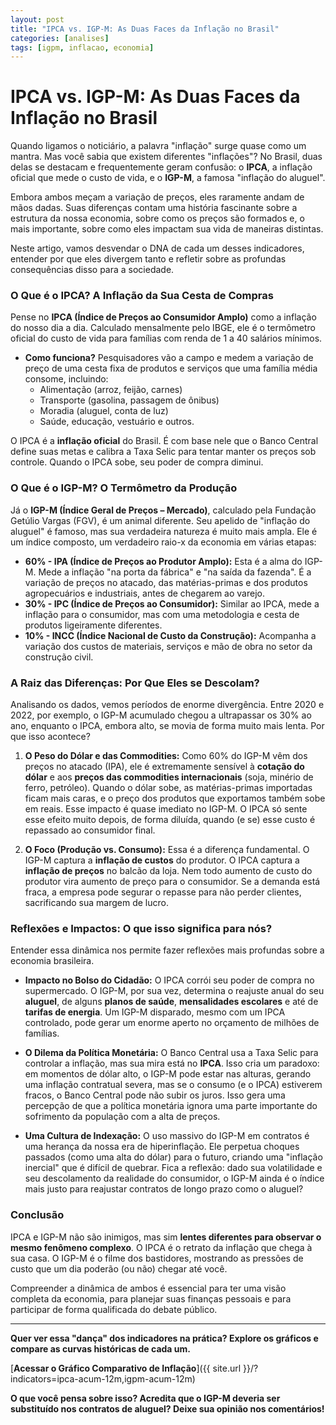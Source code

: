 ```yaml
---
layout: post
title: "IPCA vs. IGP-M: As Duas Faces da Inflação no Brasil"
categories: [analises]
tags: [igpm, inflacao, economia]
---
```


# IPCA vs. IGP-M: As Duas Faces da Inflação no Brasil

Quando ligamos o noticiário, a palavra "inflação" surge quase como um mantra. Mas você sabia que existem diferentes "inflações"? No Brasil, duas delas se destacam e frequentemente geram confusão: o **IPCA**, a inflação oficial que mede o custo de vida, e o **IGP-M**, a famosa "inflação do aluguel".

Embora ambos meçam a variação de preços, eles raramente andam de mãos dadas. Suas diferenças contam uma história fascinante sobre a estrutura da nossa economia, sobre como os preços são formados e, o mais importante, sobre como eles impactam sua vida de maneiras distintas.

Neste artigo, vamos desvendar o DNA de cada um desses indicadores, entender por que eles divergem tanto e refletir sobre as profundas consequências disso para a sociedade.

### O Que é o IPCA? A Inflação da Sua Cesta de Compras

Pense no **IPCA (Índice de Preços ao Consumidor Amplo)** como a inflação do nosso dia a dia. Calculado mensalmente pelo IBGE, ele é o termômetro oficial do custo de vida para famílias com renda de 1 a 40 salários mínimos.

- **Como funciona?** Pesquisadores vão a campo e medem a variação de preço de uma cesta fixa de produtos e serviços que uma família média consome, incluindo:
  - Alimentação (arroz, feijão, carnes)
  - Transporte (gasolina, passagem de ônibus)
  - Moradia (aluguel, conta de luz)
  - Saúde, educação, vestuário e outros.

O IPCA é a **inflação oficial** do Brasil. É com base nele que o Banco Central define suas metas e calibra a Taxa Selic para tentar manter os preços sob controle. Quando o IPCA sobe, seu poder de compra diminui.

### O Que é o IGP-M? O Termômetro da Produção

Já o **IGP-M (Índice Geral de Preços – Mercado)**, calculado pela Fundação Getúlio Vargas (FGV), é um animal diferente. Seu apelido de "inflação do aluguel" é famoso, mas sua verdadeira natureza é muito mais ampla. Ele é um índice composto, um verdadeiro raio-x da economia em várias etapas:

- **60% - IPA (Índice de Preços ao Produtor Amplo):** Esta é a alma do IGP-M. Mede a inflação "na porta da fábrica" e "na saída da fazenda". É a variação de preços no atacado, das matérias-primas e dos produtos agropecuários e industriais, antes de chegarem ao varejo.
- **30% - IPC (Índice de Preços ao Consumidor):** Similar ao IPCA, mede a inflação para o consumidor, mas com uma metodologia e cesta de produtos ligeiramente diferentes.
- **10% - INCC (Índice Nacional de Custo da Construção):** Acompanha a variação dos custos de materiais, serviços e mão de obra no setor da construção civil.

### A Raiz das Diferenças: Por Que Eles se Descolam?

Analisando os dados, vemos períodos de enorme divergência. Entre 2020 e 2022, por exemplo, o IGP-M acumulado chegou a ultrapassar os 30% ao ano, enquanto o IPCA, embora alto, se movia de forma muito mais lenta. Por que isso acontece?

1.  **O Peso do Dólar e das Commodities:** Como 60% do IGP-M vêm dos preços no atacado (IPA), ele é extremamente sensível à **cotação do dólar** e aos **preços das commodities internacionais** (soja, minério de ferro, petróleo). Quando o dólar sobe, as matérias-primas importadas ficam mais caras, e o preço dos produtos que exportamos também sobe em reais. Esse impacto é quase imediato no IGP-M. O IPCA só sente esse efeito muito depois, de forma diluída, quando (e se) esse custo é repassado ao consumidor final.

2.  **O Foco (Produção vs. Consumo):** Essa é a diferença fundamental. O IGP-M captura a **inflação de custos** do produtor. O IPCA captura a **inflação de preços** no balcão da loja. Nem todo aumento de custo do produtor vira aumento de preço para o consumidor. Se a demanda está fraca, a empresa pode segurar o repasse para não perder clientes, sacrificando sua margem de lucro.

### Reflexões e Impactos: O que isso significa para nós?

Entender essa dinâmica nos permite fazer reflexões mais profundas sobre a economia brasileira.

- **Impacto no Bolso do Cidadão:** O IPCA corrói seu poder de compra no supermercado. O IGP-M, por sua vez, determina o reajuste anual do seu **aluguel**, de alguns **planos de saúde**, **mensalidades escolares** e até de **tarifas de energia**. Um IGP-M disparado, mesmo com um IPCA controlado, pode gerar um enorme aperto no orçamento de milhões de famílias.

- **O Dilema da Política Monetária:** O Banco Central usa a Taxa Selic para controlar a inflação, mas sua mira está no **IPCA**. Isso cria um paradoxo: em momentos de dólar alto, o IGP-M pode estar nas alturas, gerando uma inflação contratual severa, mas se o consumo (e o IPCA) estiverem fracos, o Banco Central pode não subir os juros. Isso gera uma percepção de que a política monetária ignora uma parte importante do sofrimento da população com a alta de preços.

- **Uma Cultura de Indexação:** O uso massivo do IGP-M em contratos é uma herança da nossa era de hiperinflação. Ele perpetua choques passados (como uma alta do dólar) para o futuro, criando uma "inflação inercial" que é difícil de quebrar. Fica a reflexão: dado sua volatilidade e seu descolamento da realidade do consumidor, o IGP-M ainda é o índice mais justo para reajustar contratos de longo prazo como o aluguel?

### Conclusão

IPCA e IGP-M não são inimigos, mas sim **lentes diferentes para observar o mesmo fenômeno complexo**. O IPCA é o retrato da inflação que chega à sua casa. O IGP-M é o filme dos bastidores, mostrando as pressões de custo que um dia poderão (ou não) chegar até você.

Compreender a dinâmica de ambos é essencial para ter uma visão completa da economia, para planejar suas finanças pessoais e para participar de forma qualificada do debate público.

---

**Quer ver essa "dança" dos indicadores na prática? Explore os gráficos e compare as curvas históricas de cada um.**

[**Acessar o Gráfico Comparativo de Inflação**]({{ site.url }}/?indicators=ipca-acum-12m,igpm-acum-12m)

**O que você pensa sobre isso? Acredita que o IGP-M deveria ser substituído nos contratos de aluguel? Deixe sua opinião nos comentários!**
